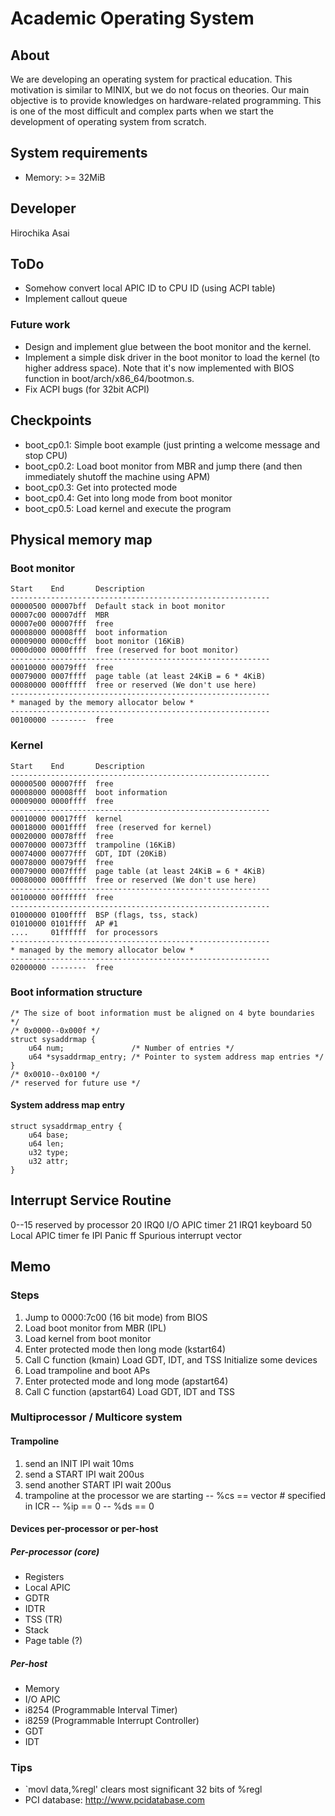 # Academic Operating System

## About
We are developing an operating system for practical education.  This
motivation is similar to MINIX, but we do not focus on theories.
Our main objective is to provide knowledges on hardware-related
programming.  This is one of the most difficult and complex parts
when we start the development of operating system from scratch.

## System requirements
- Memory: >= 32MiB


## Developer
Hirochika Asai

## ToDo
- Somehow convert local APIC ID to CPU ID (using ACPI table)
- Implement callout queue
### Future work
- Design and implement glue between the boot monitor and the kernel.
- Implement a simple disk driver in the boot monitor to load the
  kernel (to higher address space).  Note that it's now implemented
  with BIOS function in boot/arch/x86_64/bootmon.s.
- Fix ACPI bugs (for 32bit ACPI)

## Checkpoints
- boot_cp0.1: Simple boot example (just printing a welcome message
  and stop CPU)
- boot_cp0.2: Load boot monitor from MBR and jump there (and then
  immediately shutoff the machine using APM)
- boot_cp0.3: Get into protected mode
- boot_cp0.4: Get into long mode from boot monitor
- boot_cp0.5: Load kernel and execute the program

## Physical memory map
### Boot monitor
    Start    End       Description
    ----------------------------------------------------------
    00000500 00007bff  Default stack in boot monitor
    00007c00 00007dff  MBR
    00007e00 00007fff  free
    00008000 00008fff  boot information
    00009000 0000cfff  boot monitor (16KiB)
    0000d000 0000ffff  free (reserved for boot monitor)
    ----------------------------------------------------------
    00010000 00079fff  free
    00079000 0007ffff  page table (at least 24KiB = 6 * 4KiB)
    00080000 000fffff  free or reserved (We don't use here)
    ----------------------------------------------------------
    * managed by the memory allocator below *
    ----------------------------------------------------------
    00100000 --------  free

### Kernel
    Start    End       Description
    ----------------------------------------------------------
    00000500 00007fff  free
    00008000 00008fff  boot information
    00009000 0000ffff  free
    ----------------------------------------------------------
    00010000 00017fff  kernel
    00018000 0001ffff  free (reserved for kernel)
    00020000 00078fff  free
    00070000 00073fff  trampoline (16KiB)
    00074000 00077fff  GDT, IDT (20KiB)
    00078000 00079fff  free
    00079000 0007ffff  page table (at least 24KiB = 6 * 4KiB)
    00080000 000fffff  free or reserved (We don't use here)
    ----------------------------------------------------------
    00100000 00ffffff  free
    ----------------------------------------------------------
    01000000 0100ffff  BSP (flags, tss, stack)
    01010000 0101ffff  AP #1
    ....     01ffffff  for processors
    ----------------------------------------------------------
    * managed by the memory allocator below *
    ----------------------------------------------------------
    02000000 --------  free

### Boot information structure
    /* The size of boot information must be aligned on 4 byte boundaries */
    /* 0x0000--0x000f */
    struct sysaddrmap {
        u64 num;               /* Number of entries */
        u64 *sysaddrmap_entry; /* Pointer to system address map entries */
    }
    /* 0x0010--0x0100 */
    /* reserved for future use */

#### System address map entry
    struct sysaddrmap_entry {
        u64 base;
        u64 len;
        u32 type;
        u32 attr;
    }

## Interrupt Service Routine
  0--15 reserved by processor
  20 IRQ0  I/O APIC timer
  21 IRQ1  keyboard
  50 Local APIC timer
  fe IPI Panic
  ff Spurious interrupt vector



## Memo

### Steps
1. Jump to 0000:7c00 (16 bit mode) from BIOS
2. Load boot monitor from MBR (IPL)
3. Load kernel from boot monitor
4. Enter protected mode then long mode (kstart64)
5. Call C function (kmain)
   Load GDT, IDT, and TSS
   Initialize some devices
6. Load trampoline and boot APs
7. Enter protected mode and long mode (apstart64)
8. Call C function (apstart64)
   Load GDT, IDT and TSS

### Multiprocessor / Multicore system

#### Trampoline
1. send an INIT IPI
   wait 10ms
2. send a START IPI
   wait 200us
3. send another START IPI
   wait 200us
4. trampoline at the processor we are starting
-- %cs == vector # specified in ICR
-- %ip == 0
-- %ds == 0

#### Devices per-processor or per-host
##### Per-processor (core)
- Registers
- Local APIC
- GDTR
- IDTR
- TSS (TR)
- Stack
- Page table (?)

##### Per-host
- Memory
- I/O APIC
- i8254 (Programmable Interval Timer)
- i8259 (Programmable Interrupt Controller)
- GDT
- IDT

### Tips
- `movl data,%regl' clears most significant 32 bits of %regl
- PCI database: http://www.pcidatabase.com
